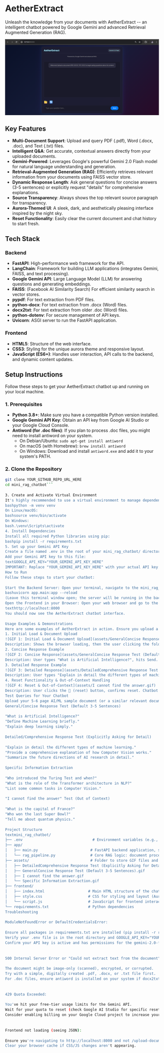# AetherExtract

Unleash the knowledge from your documents with AetherExtract -- an intelligent chatbot powered by Google Gemini and advanced Retrieval Augmented Generation (RAG).

![AetherExtract UI Preview](assets/AetherExtract_UI_Preview.png)

## Key Features

- **Multi-Document Support**: Upload and query PDF (.pdf), Word (.docx, .doc), and Text (.txt) files.
- **Intelligent Q&A**: Get accurate, contextual answers directly from your uploaded documents.
- **Gemini-Powered**: Leverages Google's powerful Gemini 2.0 Flash model for natural language understanding and generation.
- **Retrieval-Augmented Generation (RAG)**: Efficiently retrieves relevant information from your documents using FAISS vector store.
- **Dynamic Response Length**: Ask general questions for concise answers (3-5 sentences) or explicitly request "details" for comprehensive explanations.
- **Source Transparency**: Always shows the top relevant source paragraph for transparency.
- **Aurora-Themed UI**: A sleek, dark, and aesthetically pleasing interface inspired by the night sky.
- **Reset Functionality**: Easily clear the current document and chat history to start fresh.

## Tech Stack

### Backend
- **FastAPI**: High-performance web framework for the API.
- **LangChain**: Framework for building LLM applications (integrates Gemini, FAISS, and text processing).
- **Google Gemini API**: Large Language Model (LLM) for answering questions and generating embeddings.
- **FAISS**: (Facebook AI Similarity Search) For efficient similarity search in vector stores.
- **pypdf**: For text extraction from PDF files.
- **python-docx**: For text extraction from .docx (Word) files.
- **docx2txt**: For text extraction from older .doc (Word) files.
- **python-dotenv**: For secure management of API keys.
- **Uvicorn**: ASGI server to run the FastAPI application.

### Frontend
- **HTML5**: Structure of the web interface.
- **CSS3**: Styling for the unique aurora theme and responsive layout.
- **JavaScript (ES6+)**: Handles user interaction, API calls to the backend, and dynamic content updates.

## Setup Instructions

Follow these steps to get your AetherExtract chatbot up and running on your local machine.

### 1. Prerequisites
- **Python 3.8+**: Make sure you have a compatible Python version installed.
- **Google Gemini API Key**: Obtain an API key from Google AI Studio or your Google Cloud Console.
- **Antiword (for .doc files)**: If you plan to process .doc files, you might need to install antiword on your system.
  - On Debian/Ubuntu: `sudo apt-get install antiword`
  - On macOS (with Homebrew): `brew install antiword`
  - On Windows: Download and install `antiword.exe` and add it to your system's PATH.

### 2. Clone the Repository
```bash
git clone YOUR_GITHUB_REPO_URL_HERE
cd mini_rag_chatbot```

3. Create and Activate Virtual Environment
It's highly recommended to use a virtual environment to manage dependencies.
bashpython -m venv venv
On Linux/macOS:
bashsource venv/bin/activate
On Windows:
bash.\venv\Scripts\activate
4. Install Dependencies
Install all required Python libraries using pip:
bashpip install -r requirements.txt
5. Set up your Gemini API Key
Create a file named .env in the root of your mini_rag_chatbot/ directory (at the same level as requirements.txt).
Add your Gemini API key to this file:
textGOOGLE_API_KEY="YOUR_GEMINI_API_KEY_HERE"
IMPORTANT: Replace "YOUR_GEMINI_API_KEY_HERE" with your actual API key. Ensure there are no spaces around the = sign.
How to Run
Follow these steps to start your chatbot:

Start the Backend Server: Open your terminal, navigate to the mini_rag_chatbot/ directory, activate your virtual environment, and run the FastAPI server:
bashuvicorn app.main:app --reload
(Leave this terminal window open; the server will be running in the background.)
Open the Frontend in your Browser: Open your web browser and go to the following address:
texthttp://localhost:8000
You should now see the AetherExtract chatbot interface.

Usage Examples & Demonstrations
Here are some examples of AetherExtract in action. Ensure you upload a suitable document (like the sample AI/ML content provided previously) for these queries.
1. Initial Load & Document Upload
![GIF 1: Initial Load & Document Upload](assets/GeneralConcise Response Test (Default 3-5 Sentences).gif)
Description: Shows the browser loading, then the user clicking the folder icon, selecting a document file, and seeing the "Document processed successfully!" message.
2. Concise Response Example
![GIF 2: Concise Response](assets/GeneralConcise Response Test (Default 3-5 Sentences).gif)
Description: User types "What is Artificial Intelligence?", hits Send. Chatbot responds with a concise overview of AI and a single source.
3. Detailed Response Example
![GIF 3: Detailed Response](assets/DetailedComprehensive Response Test (Explicitly Asking for Detail).gif)
Description: User types "Explain in detail the different types of machine learning.", hits Send. Chatbot responds with a multi-paragraph explanation of supervised, unsupervised, and reinforcement learning, and a single source.
4. Reset Functionality & Out-of-Context Handling
![GIF 4: Reset & Out-of-Context](assets/I cannot find the answer.gif)
Description: User clicks the 🔄 (reset) button, confirms reset. Chatbot clears. User then types "What is the capital of France?", hits Send. Chatbot responds with "I cannot find the answer to that question in the provided document."
Test Queries for Your Chatbot
Upload your 5-6 page AI/ML sample document (or a similar relevant document) and try these queries:
General/Concise Response Test (Default 3-5 Sentences)

"What is Artificial Intelligence?"
"Define Machine Learning briefly."
"Explain deep learning simply."

Detailed/Comprehensive Response Test (Explicitly Asking for Detail)

"Explain in detail the different types of machine learning."
"Provide a comprehensive explanation of how Computer Vision works."
"Summarize the future directions of AI research in detail."

Specific Information Extraction

"Who introduced the Turing Test and when?"
"What is the role of the Transformer architecture in NLP?"
"List some common tasks in Computer Vision."

"I cannot find the answer" Test (Out of Context)

"What is the capital of France?"
"Who won the last Super Bowl?"
"Tell me about quantum physics."

Project Structure
textmini_rag_chatbot/
├── .env                                # Environment variables (e.g., GOOGLE_API_KEY)
├── app/
│   ├── main.py                        # FastAPI backend application, serves frontend & API endpoints
│   └── rag_pipeline.py                # Core RAG logic: document processing, embeddings, LLM interaction
├── assets/                            # Folder to store GIF files and other static assets
│   ├── DetailedComprehensive Response Test (Explicitly Asking for Detail).gif
│   ├── GeneralConcise Response Test (Default 3-5 Sentences).gif
│   ├── I cannot find the answer.gif
│   └── Specific Information Extraction.gif
├── frontend/
│   ├── index.html                    # Main HTML structure of the chatbot UI
│   ├── style.css                     # CSS for styling and layout (Aurora theme)
│   └── script.js                     # JavaScript for frontend interactivity and API calls
└── requirements.txt                  # Python dependencies
Troubleshooting

ModuleNotFoundError or DefaultCredentialsError:

Ensure all packages in requirements.txt are installed (pip install -r requirements.txt).
Verify your .env file is in the root directory and GOOGLE_API_KEY="YOUR_KEY_HERE" is correctly set without extra spaces or invalid characters.
Confirm your API key is active and has permissions for the gemini-2.0-flash and text-embedding-004 models in your Google AI Studio dashboard.


500 Internal Server Error or "Could not extract text from the document":

The document might be image-only (scanned), encrypted, or corrupted.
Try with a simple, digitally created .pdf, .docx, or .txt file first.
For .doc files, ensure antiword is installed on your system if docx2txt encounters issues (see Setup Instructions for antiword).


429 Quota Exceeded:

You've hit your free-tier usage limits for the Gemini API.
Wait for your quota to reset (check Google AI Studio for specific reset times).
Consider enabling billing on your Google Cloud project to increase your quotas.


Frontend not loading (seeing JSON):

Ensure you're navigating to http://localhost:8000 and not /upload-document or /chat directly.
Clear your browser cache if CSS/JS changes aren't appearing.

